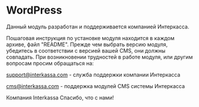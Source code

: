 # WordPress
Данный модуль разработан и поддерживается компанией Интеркасса.

Пошаговая инструкция по установке модуля находится в каждом архиве, файл "README". Прежде чем выбрать версию модуля, убедитесь в соответствии с версией вашей CMS, они должны совпадать. 
При возникновении трудностей в работе модуля, или другим вопросам просим обращаться на: 

 support@interkassa.com - служба поддержки компании Интеркасса

 cms@interkassa.com - поддержка модулей CMS системы Интеркасса

Компания Interkassa 
Спасибо, что с нами!
